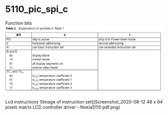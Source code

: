 # 5110_pic_spi_c


Function bits 
![Image of cmd](23.png)


Lcd instructions
![Image of instruction set](Screenshot_2020-08-12 48 x 84 pixels matrix LCD controller driver - Nokia5110 pdf.png)
